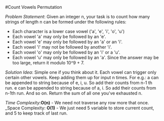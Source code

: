 #Count Vowels Permutation

_Problem Statement_:
Given an integer n, your task is to count how many strings of length n can be formed under the following rules:
- Each character is a lower case vowel ('a', 'e', 'i', 'o', 'u')
- Each vowel 'a' may only be followed by an 'e'.
- Each vowel 'e' may only be followed by an 'a' or an 'i'.
- Each vowel 'i' may not be followed by another 'i'.
- Each vowel 'o' may only be followed by an 'i' or a 'u'.
- Each vowel 'u' may only be followed by an 'a'.
Since the answer may be too large, return it modulo 10^9 + 7.

_Solution Idea_:
Simple one if you think about it.
Each vowel can trigger only certain other vowels. Keep adding them up for input n times.
For e.g.: a can be appended to string because of e, i, u. So add their counts from n-1 th run.
e can be appended to string because of a, i. So add their counts from n-1th run.
And so on.
Return the sum of all one you've exhausted n.

_Time Complexity_:**O(n)** - We need not traverse any row more that once.
_Space Complexity: **O(1)** - We just need 5 variable to store current count, and 5 to keep track of last run.
